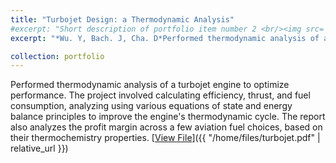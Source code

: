 ```yaml
---
title: "Turbojet Design: a Thermodynamic Analysis"
#excerpt: "Short description of portfolio item number 2 <br/><img src='/images/500x300.png'>"
excerpt: "*Wu. Y, Bach. J, Cha. D*Performed thermodynamic analysis of a turbojet engine to optimize performance. The project involved calculating efficiency, thrust, and fuel consumption, analyzing using various equations of state and energy balance principles to improve the engine's thermodynamic cycle.​ The report also analyzes the profit margin across a few aviation fuel choices, based on their thermochemistry properties."

collection: portfolio
---
```


Performed thermodynamic analysis of a turbojet engine to optimize performance. The project involved calculating efficiency, thrust, and fuel consumption, analyzing using various equations of state and energy balance principles to improve the engine's thermodynamic cycle.​ The report also analyzes the profit margin across a few aviation fuel choices, based on their thermochemistry properties.
[<u>View File</u>]({{ "/home/files/turbojet.pdf" | relative_url }})
